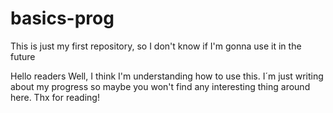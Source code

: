 # basics-prog
This is just my first repository, so I don't know if I'm gonna use it in the future

Hello readers
Well, I think I'm understanding how to use this.
I´m just writing about my progress so maybe you won't find any interesting thing around here.
Thx for reading!
